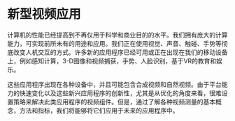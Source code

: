 # 新型视频应用
计算机的性能已经提高到不再仅用于科学和商业目的的水平。我们拥有庞大的计算能力，可实现前所未有的用途和应用。我们正在使用视觉、声音、触碰、手势等彻底改变人机交互的方式。许多新的应用程序已经可用或正在出现在我们的移动设备上，例如感知计算，3-D图像和视频捕获，手势、人脸识别，基于VR的教育和娱乐。

这些应用程序出现在各种设备中，并且可能包含合成视频和自然视频。由于平台能力的快速变化以及这些新兴应用程序的创新性，尤其是从优化的角度来看，很难设置策略来解决此类应用程序的视频组件。但是，通过了解各种视频测量的基本概念，方法和指标，我们将能够将它们应用于未来的应用程序中。
